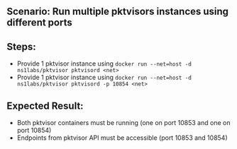 ## Scenario: Run multiple pktvisors instances using different ports 

## Steps:
- Provide 1 pktvisor instance using `docker run --net=host -d ns1labs/pktvisor pktvisord <net>`
- Provide 1 pktvisor instance using `docker run --net=host -d ns1labs/pktvisor pktvisord -p 10854 <net>`


## Expected Result:
- Both pktvisor containers must be running (one on port 10853 and one on port 10854)
- Endpoints from pktvisor API must be accessible (port 10853 and 10854)
 